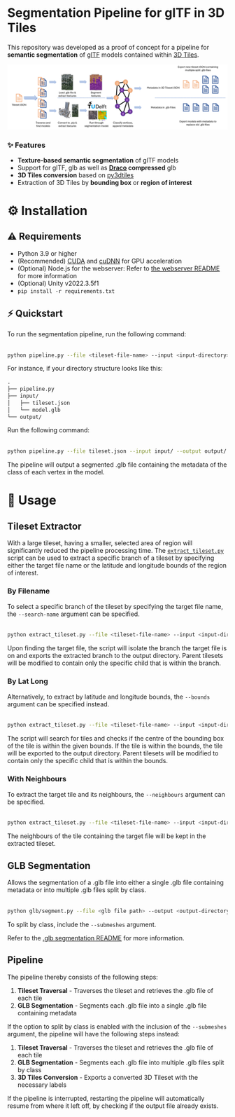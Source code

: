 # Segmentation Pipeline for glTF in 3D Tiles

This repository was developed as a proof of concept for a pipeline for **semantic segmentation** of [glTF](https://github.com/KhronosGroup/glTF) models contained within [3D Tiles](https://github.com/CesiumGS/3d-tiles).

![Pipeline](.images/pipeline_combined_bg.png)

### ✨ Features

-   **Texture-based semantic segmentation** of glTF models
-   Support for glTF, glb as well as **[Draco](https://github.com/google/draco) compressed** glb
-   **3D Tiles conversion** based on [py3dtiles](https://gitlab.com/Oslandia/py3dtiles)
-   Extraction of 3D Tiles by **bounding box** or **region of interest**

# ⚙️ Installation

## ⚠️ Requirements

-   Python 3.9 or higher
-   (Recommended) [CUDA](https://developer.nvidia.com/cuda-downloads) and [cuDNN](https://developer.nvidia.com/cudnn) for GPU acceleration
-   (Optional) Node.js for the webserver: Refer to [the webserver README](webserver/README.md) for more information
-   (Optional) Unity v2022.3.5f1
-   `pip install -r requirements.txt`

## ⚡ Quickstart

To run the segmentation pipeline, run the following command:

```bash

python pipeline.py --file <tileset-file-name> --input <input-directory> --output <output-directory>

```

For instance, if your directory structure looks like this:

```
.
├── pipeline.py
├── input/
│   ├── tileset.json
│   └── model.glb
└── output/
```

Run the following command:

```bash

python pipeline.py --file tileset.json --input input/ --output output/

```

The pipeline will output a segmented .glb file containing the metadata of the class of each vertex in the model.

# 🔧 Usage

## Tileset Extractor

With a large tileset, having a smaller, selected area of region will significantly reduced the pipeline processing time. The [`extract_tileset.py`](./extract_tileset.py) script can be used to extract a specific branch of a tileset by specifying either the target file name or the latitude and longitude bounds of the region of interest.

### By Filename

To select a specific branch of the tileset by specifying the target file name, the `--search-name` argument can be specified.

```bash

python extract_tileset.py --file <tileset-file-name> --input <input-directory> --output <output-directory> --search-name <target-file-name>

```

Upon finding the target file, the script will isolate the branch the target file is on and exports the extracted branch to the output directory. Parent tilesets will be modified to contain only the specific child that is within the branch.

### By Lat Long

Alternatively, to extract by latitude and longitude bounds, the `--bounds` argument can be specified instead.

```bash

python extract_tileset.py --file <tileset-file-name> --input <input-directory> --output <output-directory> --bounds <lat_1> <lon_1> <lat_2> <lon_2>

```

The script will search for tiles and checks if the centre of the bounding box of the tile is within the given bounds. If the tile is within the bounds, the tile will be exported to the output directory. Parent tilesets will be modified to contain only the specific child that is within the bounds.

### With Neighbours

To extract the target tile and its neighbours, the `--neighbours` argument can be specified.

```bash

python extract_tileset.py --file <tileset-file-name> --input <input-directory> --output <output-directory> --search-name <target-file-name> --neighbours

```

The neighbours of the tile containing the target file will be kept in the extracted tileset.

## GLB Segmentation

Allows the segmentation of a .glb file into either a single .glb file containing metadata or into multiple .glb files split by class.

```bash

python glb/segment.py --file <glb file path> --output <output-directory>

```

To split by class, include the `--submeshes` argument.

Refer to the [.glb segmentation README](./glb/README.md#segmentpy) for more information.

## Pipeline

The pipeline thereby consists of the following steps:

1. **Tileset Traversal** - Traverses the tileset and retrieves the .glb file of each tile
2. **GLB Segmentation** - Segments each .glb file into a single .glb file containing metadata

If the option to split by class is enabled with the inclusion of the `--submeshes` argument, the pipeline will have the following steps instead:

1. **Tileset Traversal** - Traverses the tileset and retrieves the .glb file of each tile
2. **GLB Segmentation** - Segments each .glb file into multiple .glb files split by class
3. **3D Tiles Conversion** - Exports a converted 3D Tileset with the necessary labels

If the pipeline is interrupted, restarting the pipeline will automatically resume from where it left off, by checking if the output file already exists.
